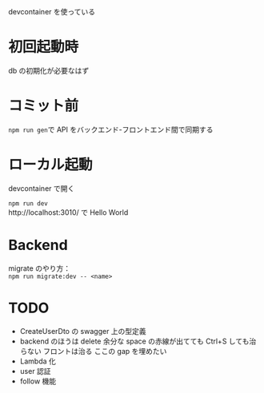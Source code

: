 devcontainer を使っている

# 初回起動時

db の初期化が必要なはず

# コミット前

`npm run gen`で API をバックエンド-フロントエンド間で同期する

# ローカル起動

devcontainer で開く

`npm run dev`  
http://localhost:3010/ で Hello World

# Backend

migrate のやり方：  
`npm run migrate:dev -- <name>`

# TODO

- CreateUserDto の swagger 上の型定義
- backend のほうは delete 余分な space の赤線が出てても Ctrl+S しても治らない フロントは治る ここの gap を埋めたい
- Lambda 化
- user 認証
- follow 機能
